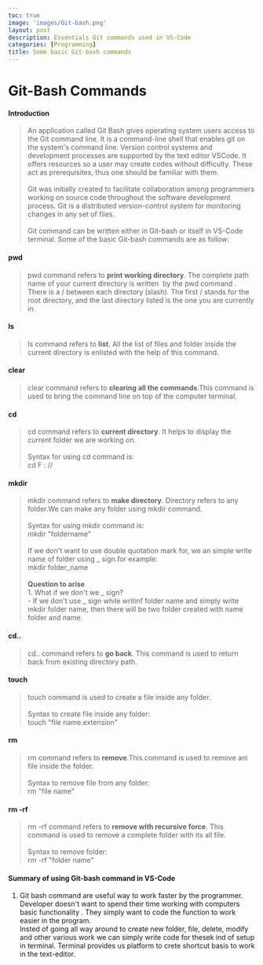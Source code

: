```yaml
---
toc: true
image: 'images/Git-bash.png'
layout: post
description: Essentials Git commands used in VS-Code 
categories: [Programming]
title: Some basic Git-bash commands
---
```




# Git-Bash Commands 

#### Introduction

>An application called Git Bash gives operating system users access to the Git command line. It is a command-line shell that enables git on the system's command line. Version control systems and development processes are supported by the text editor VSCode. It offers resources so a user may create codes without difficulty. These act as prerequisites, thus one should be familiar with them. <br><br>  Git was initially created to facilitate collaboration among programmers working on source code throughout the software development process. Git is a distributed version-control system for monitoring changes in any set of files.
<br><br>Git command can be written either in Git-bash or itself in VS-Code terminal. Some of the basic Git-bash commands are as follow:






#### pwd

>pwd command refers to **print working directory**. The complete path name of your current directory is written  by the pwd command . There is a / between each directory (slash). The first / stands for the root directory, and the last directory listed is the one you are currently in.

#### ls

>ls command refers to **list**. All the list of files and folder inside the current directory is enlisted with the help of this command.

#### clear


>clear command refers to **clearing all the commands**.This command is used to bring the command line on top of the computer terminal.

#### cd


>cd command refers to **current directory**. It helps to display the current folder we are working on.<br><br>Syntax for using cd command is: <br>cd F : // 


#### mkdir



>mkdir command refers to **make directory**. Directory refers to any folder.We can make any folder using mkdir command.<br><br>Syntax for using mkdir command is: <br>mkdir "foldername"<br><br>If we don't want to use double quotation mark for, we an simple write name of folder using _ sign.for example:<br>mkdir folder_name<br><br>**Question to arise**<br>1. What if we don't we _ sign?<br>- If we don't use _ sign while writinf folder name and simply write mkdir folder name, then there will be two folder created with name folder and name.


#### cd..

>cd.. command refers to **go back**. This command is used to return back from existing directory path.


#### touch

>touch command is used to create a file inside any folder.<br><br>Syntax to create  file inside  any folder:<br>touch "file name.extension"


#### rm

>rm command refers to **remove**.This command is used to remove ani file inside the folder.<br><br>Syntax to remove file from any folder:<br>rm "file name"


#### rm -rf

>rm -rf command refers to **remove with recursive force**. This command is used to remove a complete folder with its all file.<br><br>Syntax to remove folder:<br>rm -rf "folder name"


#### Summary of using Git-bash command in VS-Code
 
1. Git bash command are useful way to work faster by the programmer. Developer doesn't want to spend their time working with computers basic functionality . They simply want to code the function to work easier in the program.<br>Insted of going all way around to create new folder, file, delete, modify and other various work we can simply write code for thesek ind of setup in terminal. Terminal provides us platform to crete shortcut basis to work in the text-editor.
 





